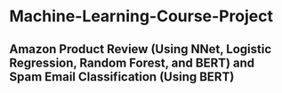 # Machine-Learning-Course-Project
## Amazon Product Review (Using NNet, Logistic Regression, Random Forest, and BERT) and Spam Email Classification (Using BERT)

